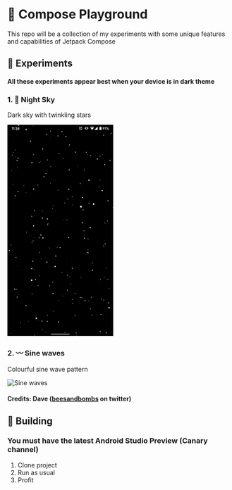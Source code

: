 # 🤹 Compose Playground

This repo will be a collection of my experiments with some unique features and capabilities of Jetpack Compose

## 🔬 Experiments

#### All these experiments appear best when your device is in dark theme

### 1. 🌌 Night Sky

Dark sky with twinkling stars

![Night Sky](media/night_sky.gif)

### 2. 〰️ Sine waves

Colourful sine wave pattern

![Sine waves](media/sine_wave.gif)

#### Credits: Dave ([beesandbombs](https://twitter.com/beesandbombs/status/1396614515228282883) on twitter)

## 🚀 Building

### You must have the latest Android Studio Preview (Canary channel)
1. Clone project
2. Run as usual
3. Profit
